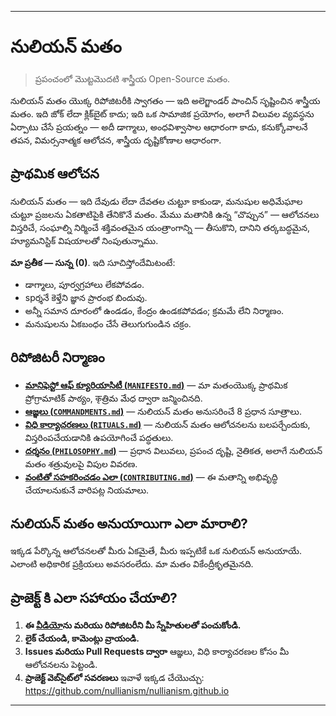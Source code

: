 -----
# నులియన్ మతం 

> ప్రపంచంలో మొట్టమొదటి శాస్త్రీయ Open-Source మతం.

నులియన్ మతం యొక్క రిపోజిటరీకి స్వాగతం — ఇది అలెగ్జాండర్ పాంచిన్ సృష్టించిన శాస్త్రీయ మతం. ఇది జోక్ లేదా క్లిక్‌బైట్ కాదు; ఇది ఒక సామాజిక ప్రయోగం, అలాగే విలువల వ్యవస్థను ఏర్పాటు చేసే ప్రయత్నం — అదీ డాగ్మాలు, అంధవిశ్వాసాల ఆధారంగా కాదు, కనుక్కోవాలనే తపన, విమర్సనాత్మక ఆలోచన, శాస్త్రీయ దృష్టికోణాల ఆధారంగా.

## ప్రాథమిక ఆలోచన

నులియన్ మతం — ఇది దేవుడు లేదా దేవతల చుట్టూ కాకుండా, మనుషుల అధిమేఘాల చుట్టూ ప్రజలను ఏకతాటిపైకి తేనికొనే మతం. మేము మతానికి ఉన్న “చొప్పున” — ఆలోచనలు విస్తరిచే, సంఘాల్ని నిర్మించే శక్తివంతమైన యంత్రాంగాన్ని — తీసుకొని, దానిని తర్కబద్ధమైన, హ్యూమనిస్టిక్ విషయాలతో నింపుతున్నాము.

**మా ప్రతీక — సున్న (0)**. ఇది సూచిస్తోందేమిటంటే:

- డాగ్మాలు, పూర్వగ్రహాలు లేకపోవడం.
- spర్శనే కెళ్తేని జ్ఞాన ప్రారంభ బిందువు.
- అన్నీ సమాన దూరంలో ఉండడం, కేంద్రం ఉండకపోవడం; క్రమమే లేని నిర్మాణం.
- మనుషులను ఏకబంధం చేసే తెలుగుగుండిన చక్రం.

## రిపోజిటరీ నిర్మాణం

- [**మానిఫెస్టో ఆఫ్ క్యూరియాసిటీ (`MANIFESTO.md`)**](./MANIFESTO.md) — మా మతంయొక్క ప్రాథమిక ప్రోగ్రామాటిక్ పాఠ్యం, कृత్రిమ మేధ ద్వారా జన్మించినది.
- [**ఆజ్ఞలు (`COMMANDMENTS.md`)**](./COMMANDMENTS.md) — నులియన్ మతం అనుసరించే 8 ప్రధాన సూత్రాలు.
- [**విధి కార్యాచరణలు (`RITUALS.md`)**](./RITUALS.md) — నులియన్ మతం ఆలోచనలను బలపర్చేందుకు, విస్తరింపచేయడానికి ఉపయోగించే పద్ధతులు.
- [**దర్శనం (`PHILOSOPHY.md`)**](./PHILOSOPHY.md) — ప్రధాన విలువలు, ప్రపంచ దృష్టి, నైతికత, అలాగే నులియన్ మతం శత్రువులపై విపుల వివరణ.
- [**వంటితో సహకరించడం ఎలా (`CONTRIBUTING.md`)**](./CONTRIBUTING.md) — ఈ మతాన్ని అభివృద్ధి చేయాలనుకునే వారిపట్ల నియమాలు.

## నులియన్ మతం అనుయాయిగా ఎలా మారాలి?

ఇక్కడ పేర్కొన్న ఆలోచనలతో మీరు ఏకమైతే, మీరు ఇప్పటికే ఒక నులియన్ అనుయాయే. ఎలాంటి అధికారిక ప్రక్రియలు అవసరంలేదు. మా మతం వికేంద్రీకృతమైనది.

## ప్రాజెక్ట్‌ కి ఎలా సహాయం చేయాలి?

1. **ఈ [వీడియో](https://www.youtube.com/watch?v=mCErecXWGCc)ను మరియు రిపోజిటరీని మీ స్నేహితులతో పంచుకోండి.**
2. **లైక్‌ చేయండి, కామెంట్లు వ్రాయండి.**
3. **Issues మరియు Pull Requests ద్వారా** ఆజ్ఞలు, విధి కార్యాచరణల కోసం మీ ఆలోచనలను పెట్టండి.
4. **ప్రాజెక్ట్ వెబ్‌సైట్‌లో సవరణలు** ఇవాళే ఇక్కడ చేయొచ్చు: https://github.com/nullianism/nullianism.github.io

-----